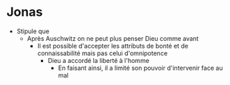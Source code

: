 # Jonas
- Stipule que
  - Après Auschwitz on ne peut plus penser Dieu comme avant
    - Il est possible d'accepter les attributs de bonté et de connaissabilité mais pas celui d'omnipotence
      - Dieu a accordé la liberté à l'homme
        - En faisant ainsi, il a limité son pouvoir d'intervenir face au mal
